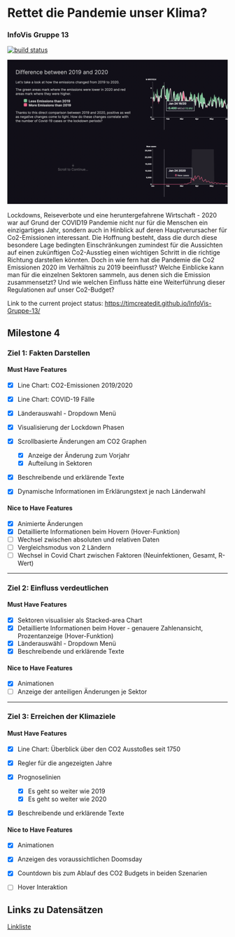 # Rettet die Pandemie unser Klima?

### InfoVis Gruppe 13

[![build status](https://github.com/timcreatedit/infovis-gruppe-13/workflows/Build/badge.svg)](https://github.com/timcreatedit/infovis-gruppe-13/actions)

![Screenshot](./Screenshot.png)



Lockdowns, Reiseverbote und eine heruntergefahrene Wirtschaft - 2020 war auf Grund der COVID19 Pandemie nicht nur für die Menschen ein einzigartiges Jahr, sondern auch in Hinblick auf deren Hauptverursacher für Co2-Emissionen interessant.
Die Hoffnung besteht, dass die durch diese besondere Lage bedingten Einschränkungen zumindest für die Aussichten auf einen zukünftigen Co2-Ausstieg einen wichtigen Schritt in die richtige Richtung darstellen könnten.
Doch in wie fern hat die Pandemie die Co2 Emissionen 2020 im Verhältnis zu 2019 beeinflusst? Welche Einblicke kann man für die einzelnen Sektoren sammeln, aus denen sich die Emission zusammensetzt?
Und wie welchen Einfluss hätte eine Weiterführung dieser Regulationen auf unser Co2-Budget?

Link to the current project status: https://timcreatedit.github.io/InfoVis-Gruppe-13/

## Milestone 4

### Ziel 1: Fakten Darstellen

#### Must Have Features

- [x] Line Chart: CO2-Emissionen 2019/2020
- [x] Line Chart: COVID-19 Fälle
- [x] Länderauswahl - Dropdown Menü
- [x] Visualisierung der Lockdown Phasen
- [x] Scrollbasierte Änderungen am CO2 Graphen
  - [x] Anzeige der Änderung zum Vorjahr
  - [x] Aufteilung in Sektoren
- [X] Beschreibende und erklärende Texte
- [x] Dynamische Informationen im Erklärungstext je nach Länderwahl


#### Nice to Have Features

- [x] Animierte Änderungen
- [x] Detaillierte Informationen beim Hovern (Hover-Funktion)
- [ ] Wechsel zwischen absoluten und relativen Daten
- [ ] Vergleichsmodus von 2 Ländern
- [ ] Wechsel in Covid Chart zwischen Faktoren 	(Neuinfektionen, Gesamt, R-Wert)

***

### Ziel 2: Einfluss verdeutlichen

#### Must Have Features

- [x] Sektoren visualisier als Stacked-area Chart
- [x] Detaillierte Informationen beim Hover - genauere Zahlenansicht, Prozentanzeige (Hover-Funktion)
- [x] Länderauswähl - Dropdown Menü
- [x] Beschreibende und erklärende Texte

#### Nice to Have Features

- [x] Animationen
- [ ] Anzeige der anteiligen Änderungen je Sektor

***
  
### Ziel 3: Erreichen der Klimaziele

#### Must Have Features

- [x] Line Chart: Überblick über den CO2 Ausstoßes seit 1750 
- [x] Regler für die angezeigten Jahre
- [x] Prognoselinien
  - [x] Es geht so weiter wie 2019
  - [x] Es geht so weiter wie 2020
- [x] Beschreibende und erklärende Texte


#### Nice to Have Features

- [x] Animationen
- [X] Anzeigen des voraussichtlichen Doomsday
- [X] Countdown bis zum Ablauf des CO2 Budgets in beiden Szenarien
- [ ] Hover Interaktion


## Links zu Datensätzen

[Linkliste](./Links.md)
